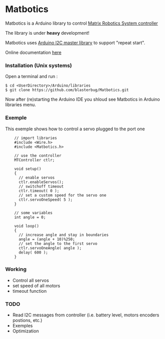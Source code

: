 # Matbotics
Matbotics is a Arduino library to control [Matrix Robotics System controller](http://matrixrobotics.com/2014/10/09/controller-specification/)

The library is under **heavy** development!

Matbotics uses [Arduino I2C master library](http://dsscircuits.com/articles/arduino-i2c-master-library) to support "repeat start".

Online documentation [here](http://blasterbug.github.io/Matbotics/)

### Installation (Unix systems)

Open a terminal and run :

    $ cd <UserDirectory>/Arduino/libraries
    $ git clone https://github.com/blasterbug/Matbotics.git
 
Now after (re)starting the Arduino IDE you shloud see Matbotics in Arduino 
libraries menu.

### Exemple

This exemple shows how to control a servo plugged to the port one

        // import libraries
        #include <Wire.h>
        #include <Matbotics.h>

        // use the controller
        MTController ctlr;

        void setup()
        {
          // enable servos
          ctlr.enableServos();
          // switchoff timeout
          ctlr.timeout( 0 );
          // set a custom speed for the servo one
          ctlr.servoOneSpeed( 5 );
        }

        // some variables
        int angle = 0;

        void loop()
        {
          // increase angle and stay in boundaries
          angle = (angle + 10)%250;
          // set the angle to the first servo
          ctlr.servoOneAngle( angle );
          delay( 600 ); 
        }

### Working

 - Control all servos
 - set speed of all motors
 - timeout function


### TODO

 - Read I2C messages from controller (i.e. battery level, motors encoders 
postions, etc.)
 - Exemples
 - Optimization
